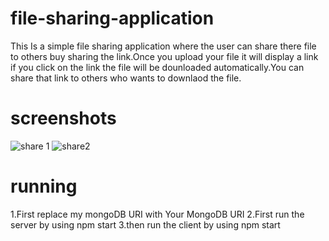 # file-sharing-application
This Is a simple file sharing application where the user can share there file to others buy sharing the link.Once you upload your file it will display a link if you click on the link the file will be dounloaded automatically.You can share that link to others who wants to downlaod the file.
# screenshots

![share 1](https://github.com/maniheist/mani-file-sharing-application/assets/144818018/36258e14-687a-4504-93b5-5638b82707c4)
![share2](https://github.com/maniheist/mani-file-sharing-application/assets/144818018/3cf04be7-30ce-4c2e-8e16-462d9cd23aa9)

# running
1.First replace my mongoDB URI with Your MongoDB URI
2.First run the server by using npm start
3.then run the client by using npm start
